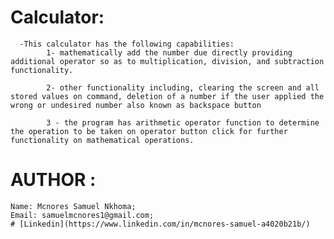 # Calculator:
      -This calculator has the following capabilities:
            1- mathematically add the number due directly providing additional operator so as to multiplication, division, and subtraction functionality.
            
            2- other functionality including, clearing the screen and all stored values on command, deletion of a number if the user applied the wrong or undesired number also known as backspace button

            3 - the program has arithmetic operator function to determine the operation to be taken on operator button click for further functionality on mathematical operations.

# AUTHOR : 
    Name: Mcnores Samuel Nkhoma;
    Email: samuelmcnores1@gmail.com;
    # [Linkedin](https://www.linkedin.com/in/mcnores-samuel-a4020b21b/)
